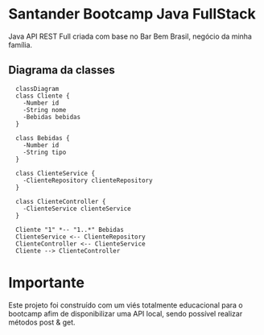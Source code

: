 # Santander Bootcamp Java FullStack
Java API REST Full criada com base no Bar Bem Brasil, negócio da minha família.

## Diagrama da classes

```mermaid
  classDiagram
  class Cliente {
    -Number id
    -String nome
    -Bebidas bebidas
  }

  class Bebidas {
    -Number id
    -String tipo
  }

  class ClienteService {
    -ClienteRepository clienteRepository
  }
  
  class ClienteController {
    -ClienteService clienteService 
  } 

  Cliente "1" *-- "1..*" Bebidas
  ClienteService <-- ClienteRepository
  ClienteController <-- ClienteService
  Cliente --> ClienteController

```
# Importante
Este projeto foi construído com um viés totalmente educacional para o bootcamp afim de disponibilizar uma API local, sendo possível realizar métodos post & get.
